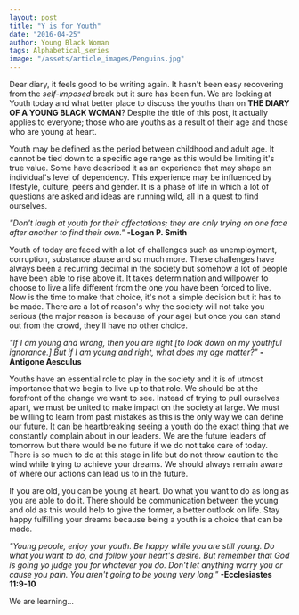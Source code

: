 ```yaml
---
layout: post
title: "Y is for Youth"
date: "2016-04-25"
author: Young Black Woman
tags: Alphabetical_series
image: "/assets/article_images/Penguins.jpg"
---
```


Dear diary, it feels good to be writing again. It hasn't been easy recovering from the *self-imposed* break but it sure has been fun. We are looking at Youth today and what better place to discuss the youths than on **THE DIARY OF A YOUNG BLACK WOMAN**? Despite the title of this post, it actually applies to everyone; those who are youths as a result of their age and those who are young at heart.

Youth may be defined as the period between childhood and adult age. It cannot be tied down to a specific age range as this would be limiting it's true value. Some have described it as an experience that may shape an individual's level of dependency. This experience may be influenced by lifestyle, culture, peers and gender. It is a phase of life in which a lot of questions are asked and ideas are running wild, all in a quest to find ourselves.

*"Don't laugh at youth for their affectations; they are only trying on one face after another to find their own."* **-Logan P. Smith**

Youth of today are faced with a lot of challenges such as unemployment, corruption, substance abuse and so much more. These challenges have always been a recurring decimal in the society but somehow a lot of people have been able to rise above it. It takes determination and willpower to choose to live a life different from the one you have been forced to live. Now is the time to make that choice, it's not a simple decision but it has to be made. There are a lot of reason's why the society will not take you serious (the major reason is because of your age) but once you can stand out from the crowd, they'll have no other choice.

*"If I am young and wrong, then you are right [to look down on my youthful ignorance.] But if I am young and right, what does my age matter?"* **-Antigone Aesculus**

Youths have an essential role to play in the society and it is of utmost importance that we begin to live up to that role. We should be at the forefront of the change we want to see. Instead of trying to pull ourselves apart, we must be united to make impact on the society at large. We must be willing to learn from past mistakes as this is the only way we can define our future. It can be heartbreaking seeing a youth do the exact thing that we constantly complain about in our leaders. We are the future leaders of tomorrow but there would be no future if we do not take care of today. There is so much to do at this stage in life but do not throw caution to the wind while trying to achieve your dreams. We should always remain aware of where our actions can lead us to in the future.

If you are old, you can be young at heart. Do what you want to do as long as you are able to do it. There should be communication between the young and old as this would help to give the former, a better outlook on life. Stay happy fulfilling your dreams because being a youth is a choice that can be made.

*"Young people, enjoy your youth. Be happy while you are still young. Do what you want to do, and follow your heart's desire. But remember that God is going yo judge you for whatever you do. Don't let anything worry you or cause you pain. You aren't going to be young very long."* **-Ecclesiastes 11:9-10**

We are learning...
